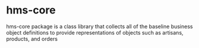 # hms-core
hms-core package is a class library that collects all of the baseline business object definitions to provide representations of objects such as artisans, products, and orders
